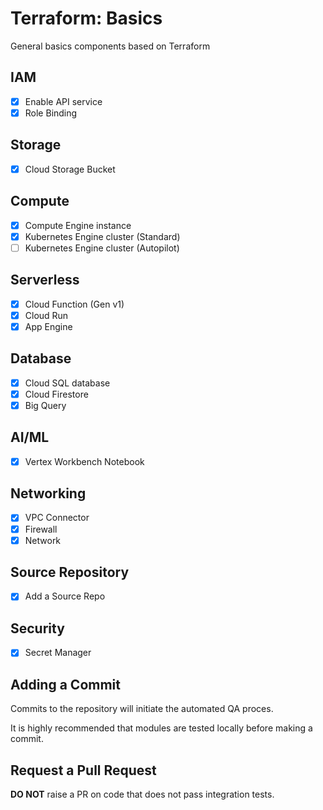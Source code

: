 # Terraform: Basics 

General basics components based on Terraform

## IAM
- [x] Enable API service 
- [x] Role Binding 

## Storage
- [x] Cloud Storage Bucket 

## Compute
- [x] Compute Engine instance 
- [x] Kubernetes Engine cluster (Standard)
- [ ] Kubernetes Engine cluster (Autopilot)

## Serverless 
- [x] Cloud Function (Gen v1)
- [x] Cloud Run
- [x] App Engine 

## Database
- [x] Cloud SQL database 
- [x] Cloud Firestore 
- [x] Big Query

## AI/ML 
- [x] Vertex Workbench Notebook 

## Networking
- [x] VPC Connector
- [x] Firewall
- [x] Network

## Source Repository 
- [x] Add a Source Repo 

## Security
- [x] Secret Manager



## Adding a Commit 

Commits to the repository will initiate the automated QA proces.

It is highly recommended that modules are tested locally before making a commit.

## Request a Pull Request

__DO NOT__ raise a PR on code that does not pass integration tests.

